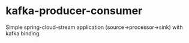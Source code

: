 # kafka-producer-consumer
Simple spring-cloud-stream application (source->processor->sink) with kafka binding.
